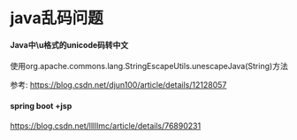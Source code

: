 # java乱码问题


#### Java中\u格式的unicode码转中文
使用org.apache.commons.lang.StringEscapeUtils.unescapeJava(String)方法

参考: https://blog.csdn.net/djun100/article/details/12128057


#### spring boot +jsp
https://blog.csdn.net/lllllmc/article/details/76890231



